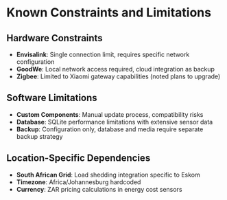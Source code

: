 # Known Constraints and Limitations

## Hardware Constraints
- **Envisalink**: Single connection limit, requires specific network configuration
- **GoodWe**: Local network access required, cloud integration as backup
- **Zigbee**: Limited to Xiaomi gateway capabilities (noted plans to upgrade)

## Software Limitations
- **Custom Components**: Manual update process, compatibility risks
- **Database**: SQLite performance limitations with extensive sensor data
- **Backup**: Configuration only, database and media require separate backup strategy

## Location-Specific Dependencies
- **South African Grid**: Load shedding integration specific to Eskom
- **Timezone**: Africa/Johannesburg hardcoded
- **Currency**: ZAR pricing calculations in energy cost sensors
